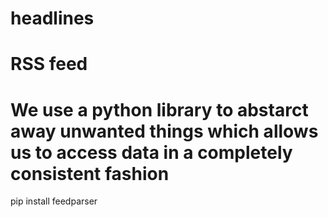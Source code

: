 # headlines

# RSS feed
# We use a python library to abstarct away unwanted things which allows us to access data in a completely consistent fashion
pip install feedparser
